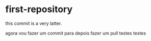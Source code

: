 # first-repository
this commit is a very latter.



agora vou fazer um commit para depois fazer um pull testes testes
